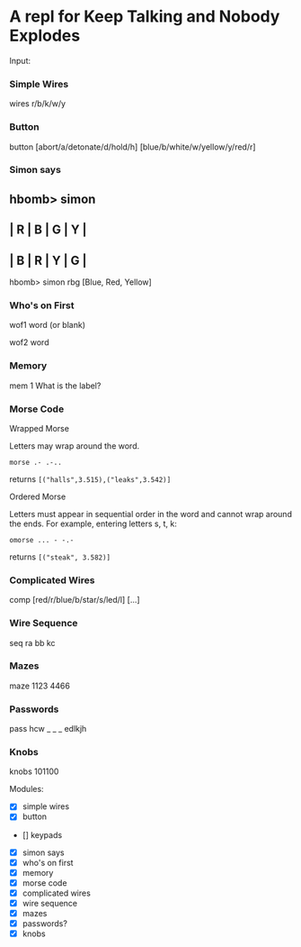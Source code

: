 # A repl for Keep Talking and Nobody Explodes

Input:

### Simple Wires

wires r/b/k/w/y

### Button

button [abort/a/detonate/d/hold/h] [blue/b/white/w/yellow/y/red/r]


### Simon says
hbomb> simon
-----------------
| R | B | G | Y |
-----------------
| B | R | Y | G |
-----------------

hbomb> simon rbg
[Blue, Red, Yellow]


### Who's on First

wof1 word (or blank)

wof2 word

### Memory

mem 1
What is the label?

### Morse Code

Wrapped Morse

Letters may wrap around the word.

`morse .- .-..`

returns `[("halls",3.515),("leaks",3.542)]`

Ordered Morse

Letters must appear in sequential order in the word and cannot wrap around the ends.
For example, entering letters s, t, k:

`omorse ... - -.-`

returns `[("steak", 3.582)]`

### Complicated Wires

comp [red/r/blue/b/star/s/led/l] [...]

### Wire Sequence

seq ra bb kc

### Mazes

maze 1123 4466

### Passwords

pass hcw _ _ _ edlkjh

### Knobs

knobs 101100


Modules:
- [x] simple wires
- [x] button
- [] keypads
- [x] simon says
- [x] who's on first
- [x] memory
- [x] morse code
- [x] complicated wires
- [x] wire sequence
- [x] mazes
- [x] passwords?
- [x] knobs
